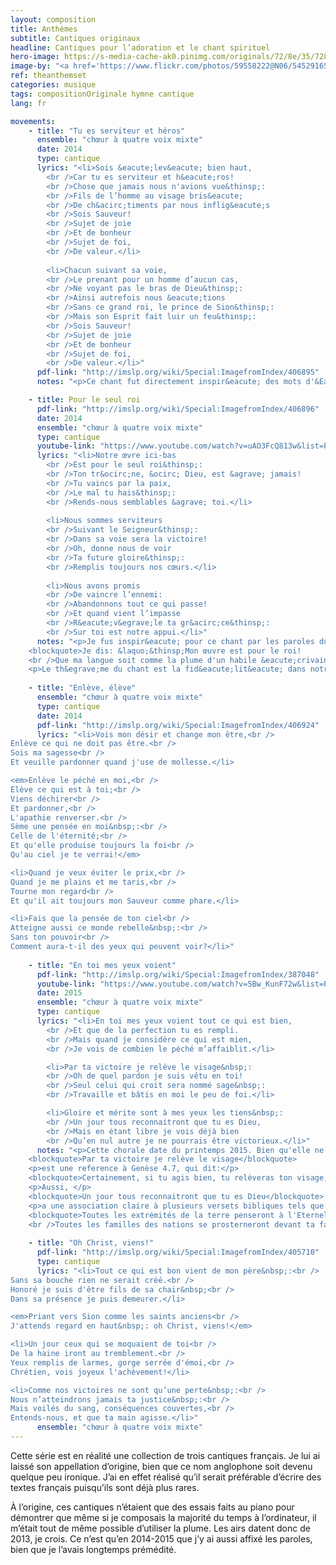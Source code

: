 ```yaml
---
layout: composition
title: Anthèmes
subtitle: Cantiques originaux
headline: Cantiques pour l’adoration et le chant spirituel
hero-image: https://s-media-cache-ak0.pinimg.com/originals/72/8e/35/728e35ea02ff6bf33a58dc62dc8cc0de.jpg
image-by: "<a href='https://www.flickr.com/photos/59558222@N06/5452916527/in/photolist-9iRC7c-o5bneQ-a4GctF-frUuA6-dfeP7C-8x7UZ4-8xaWhj-beq7Dc-MgN3C-6thCFj-bnAu5u-a45gG5-aaxEAx-4uWnak-5Z8bKe-CFssg-5QkdtS-neD9ji-bc93oB-3cr3vr-ssVbrh-64KPXS-9GbUDF-77Y7u1-aRWVoB-HNcLYp-8xaW9W-a4K3wQ-9iRBQc-4PYfDa-beq7yx-qS66nv-7V5V4t-axMvNb-8hYBvf-rMZxWv-2iZ7u-6ymiod-bBziki-4sM3vf-feid9X-gN9CD5-qZcWS9-7mk7j4-oJEMPR-aqByeP-9iRBXz-tZv3Z-8jEfga-7irTA2' target='_new'>Shiny brass</a> par <a href='https://www.flickr.com/photos/59558222@N06/' target='_new' >Dukas Ju</a> sous <a href='https://creativecommons.org/licenses/by-nc/2.0/deed.fr' target='_new'>Attribution - Pas d’Utilisation Commerciale 2.0 Générique</a>"
ref: theanthemset
categories: musique
tags: compositionOriginale hymne cantique
lang: fr

movements:
    - title: "Tu es serviteur et héros"
      ensemble: "chœur à quatre voix mixte"
      date: 2014
      type: cantique
      lyrics: "<li>Sois &eacute;lev&eacute; bien haut,
		<br />Car tu es serviteur et h&eacute;ros!
		<br />Chose que jamais nous n'avions vue&thinsp;:
		<br />Fils de l’homme au visage bris&eacute;
		<br />De ch&acirc;timents par nous inflig&eacute;s
		<br />Sois Sauveur!
		<br />Sujet de joie
		<br />Et de bonheur
		<br />Sujet de foi,
		<br />De valeur.</li>
					
		<li>Chacun suivant sa voie,
		<br />Le prenant pour un homme d’aucun cas,
		<br />Ne voyant pas le bras de Dieu&thinsp;:
		<br />Ainsi autrefois nous &eacute;tions
		<br />Sans ce grand roi, le prince de Sion&thinsp;:
		<br />Mais son Esprit fait luir un feu&thinsp;:
		<br />Sois Sauveur!
		<br />Sujet de joie
		<br />Et de bonheur
		<br />Sujet de foi,
		<br />De valeur.</li>"
      pdf-link: "http://imslp.org/wiki/Special:ImagefromIndex/406895"
      notes: "<p>Ce chant fut directement inspir&eacute; des mots d'&Eacute;saie au chapitre chapitres 52 et 53. Il contraste la divinit&eacute; du Messie avec sa mission de serviteur. C’est une louange de nous qui font partie des peuples qui avons entendu ce qui ne nous avait jamais &eacute;t&eacute; annonc&eacute; auparavant.</p>"

    - title: Pour le seul roi
      pdf-link: "http://imslp.org/wiki/Special:ImagefromIndex/406896"
      date: 2014
      ensemble: "chœur à quatre voix mixte"
      type: cantique
      youtube-link: "https://www.youtube.com/watch?v=uAO3FcQ813w&list=PLq7M1cOtTjn1R6N4nmiBULc8Qnh3toCkW&index=3"
      lyrics: "<li>Notre œvre ici-bas
		<br />Est pour le seul roi&thinsp;:
		<br />Ton tr&ocirc;ne, &ocirc; Dieu, est &agrave; jamais!
		<br />Tu vaincs par la paix,
		<br />Le mal tu hais&thinsp;:
		<br />Rends-nous semblables &agrave; toi.</li>
					
		<li>Nous sommes serviteurs
		<br />Suivant le Seigneur&thinsp;:
		<br />Dans sa voie sera la victoire!
		<br />Oh, donne nous de voir
		<br />Ta future gloire&thinsp;:
		<br />Remplis toujours nos cœurs.</li>
					
		<li>Nous avons promis
		<br />De vaincre l’ennemi:
		<br />Abandonnons tout ce qui passe!
		<br />Et quand vient l’impasse
		<br />R&eacute;v&egrave;le ta gr&acirc;ce&thinsp;:
		<br />Sur toi est notre appui.</li>"
      notes: "<p>Je fus inspir&eacute; pour ce chant par les paroles du Psaume 45, et surtout par le verset 2, qui m'&eacute;tait auparavant venu &agrave; l'esprit&thinsp;:</p>
	<blockquote>Je dis: &laquo;&thinsp;Mon œuvre est pour le roi!
	<br />Que ma langue soit comme la plume d'un habile &eacute;crivain!&thinsp;&hellip;&thinsp;&raquo;</blockquote>
	<p>Le th&egrave;me du chant est la fid&eacute;lit&eacute; dans notre travail envers le Seigneur, qui est une qualit&eacute; dont nous manquons facilement dans notre soci&eacute;t&eacute; aimant les plaisirs mat&eacute;riels, et est un rappel que nous trouverons la victoire dans le Seigneur notre roi, et non pas au travers de ce monde.</p>"
    
    - title: "Enlève, élève"
      ensemble: "chœur à quatre voix mixte"
      type: cantique
      date: 2014
      pdf-link: "http://imslp.org/wiki/Special:ImagefromIndex/406924"
      lyrics: "<li>Vois mon désir et change mon être,<br />
Enlève ce qui ne doit pas être.<br />
Sois ma sagesse<br />
Et veuille pardonner quand j'use de mollesse.</li>

<em>Enlève le péché en moi,<br />
Elève ce qui est à toi;<br />
Viens déchirer<br />
Et pardonner,<br />
L'apathie renverser.<br /> 
Sème une pensée en moi&nbsp;:<br />
Celle de l'éternité;<br />
Et qu'elle produise toujours la foi<br />
Qu'au ciel je te verrai!</em>

<li>Quand je veux éviter le prix,<br /> 
Quand je me plains et me taris,<br />
Tourne mon regard<br />
Et qu'il ait toujours mon Sauveur comme phare.</li>

<li>Fais que la pensée de ton ciel<br /> 
Atteigne aussi ce monde rebelle&nbsp;:<br />
Sans ton pouvoir<br />
Comment aura-t-il des yeux qui peuvent voir?</li>"
      
    - title: "En toi mes yeux voient"
      pdf-link: "http://imslp.org/wiki/Special:ImagefromIndex/387048"
      youtube-link: "https://www.youtube.com/watch?v=5Bw_KunF72w&list=PLq7M1cOtTjn1R6N4nmiBULc8Qnh3toCkW&index=4"
      date: 2015
      ensemble: "chœur à quatre voix mixte"
      type: cantique
      lyrics: "<li>En toi mes yeux voient tout ce qui est bien,
        <br />Et que de la perfection tu es rempli.
        <br />Mais quand je considère ce qui est mien,
        <br />Je vois de combien le péché m’affaiblit.</li>

        <li>Par ta victoire je relève le visage&nbsp;:
        <br />Oh de quel pardon je suis vêtu en toi!
        <br />Seul celui qui croit sera nommé sage&nbsp;:
        <br />Travaille et bâtis en moi le peu de foi.</li>

        <li>Gloire et mérite sont à mes yeux les tiens&nbsp;:
        <br />Un jour tous reconnaitront que tu es Dieu,
        <br />Mais en étant libre je vois déjà bien
        <br />Qu’en nul autre je ne pourrais être victorieux.</li>"
      notes: "<p>Cette chorale date du printemps 2015. Bien qu'elle ne soit basée sur aucun texte particulier, elle se réfère à au moins deux textes distincts&nbsp;: la phrase</p>
    <blockquote>Par ta victoire je relève le visage</blockquote>
    <p>est une reference à Genèse 4.7, qui dit:</p>
    <blockquote>Certainement, si tu agis bien, tu relèveras ton visage, et si tu agis mal, le péché se couche à la porte, et ses désirs se portent vers toi: mais toi, domine sur lui.</blockquote>
    <p>Aussi, </p>
    <blockquote>Un jour tous reconnaitront que tu es Dieu</blockquote>
    <p>a une association claire à plusieurs versets bibliques tels que Psaume 22.27, qui affirme&nbsp;:</p>
    <blockquote>Toutes les extrémités de la terre penseront à l'Eternel et se tourneront vers lui;
    <br />Toutes les familles des nations se prosterneront devant ta face.</blockquote>"
      
    - title: "Oh Christ, viens!"
      pdf-link: "http://imslp.org/wiki/Special:ImagefromIndex/405710"
      type: cantique
      lyrics: "<li>Tout ce qui est bon vient de mon père&nbsp;:<br /> 
Sans sa bouche rien ne serait créé.<br />
Honoré je suis d'être fils de sa chair&nbsp;<br />
Dans sa présence je puis demeurer.</li>

<em>Priant vers Sion comme les saints anciens<br />
J'attends regard en haut&nbsp;: oh Christ, viens!</em>

<li>Un jour ceux qui se moquaient de toi<br />
De la haine iront au tremblement.<br />
Yeux remplis de larmes, gorge serrée d'émoi,<br />
Chrétien, vois joyeux l'achèvement!</li>

<li>Comme nos victoires ne sont qu’une perte&nbsp;:<br />
Nous n’atteindrons jamais ta justice&nbsp;:<br />
Mais voilés du sang, conséquences couvertes,<br />
Entends-nous, et que ta main agisse.</li>"
      ensemble: "chœur à quatre voix mixte"
---
```

Cette série est en réalité une collection de trois cantiques français. Je lui ai laissé son appellation d’origine, bien que ce nom anglophone soit devenu quelque peu ironique. J’ai en effet réalisé qu’il serait préférable d’écrire des textes français puisqu’ils sont déjà plus rares.

À l’origine, ces cantiques n’étaient que des essais faits au piano pour démontrer que même si je composais la majorité du temps à l’ordinateur, il m’était tout de même possible d’utiliser la plume. Les airs datent donc de 2013, je crois. Ce n’est qu’en 2014-2015 que j’y ai aussi affixé les paroles, bien que je l’avais longtemps prémédité.

